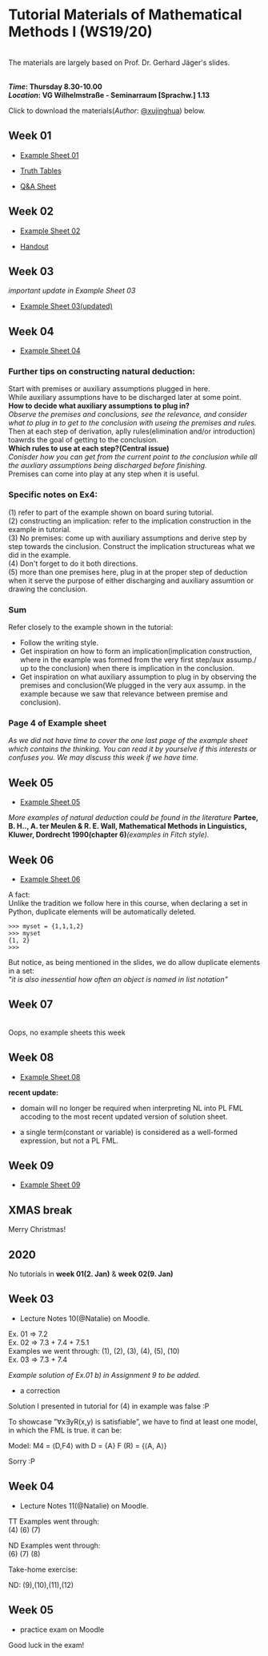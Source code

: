 # Tutorial Materials of Mathematical Methods I (WS19/20)

<br/>
The materials are largely based on Prof. Dr. Gerhard Jäger's slides.<br/><br/>

**_Time_: Thursday 8.30-10.00<br/>**
**_Location_: VG Wilhelmstraße - Seminarraum [Sprachw.] 1.13<br/>**


Click to download the materials(_Author_: [@xujinghua](https://github.com/JINHXu)) below.

## Week 01 
* [Example Sheet 01](https://github.com/JINHXu/Methods1_tutorial19-20.github.io/raw/master/Examples%2001(mathmatical%20methods%201).pdf)

* [Truth Tables](https://github.com/JINHXu/Methods1_tutorialWS19-20.github.io/raw/master/truth%20tables.pdf)
* [Q&A Sheet](https://github.com/JINHXu/Methods1_tutorialWS19-20.github.io/raw/master/Q%26A(24.%20Oct).pdf)

## Week 02

* [Example Sheet 02](https://github.com/JINHXu/Methods1_tutorial19-20.github.io/raw/master/Ex02_logik.pdf) 

* [Handout](https://github.com/JINHXu/Methods1_tutorial19-20.github.io/raw/master/Week2_Hand%20out.pdf)

## Week 03

_important update in Example Sheet 03_

* [Example Sheet 03(updated)](https://github.com/JINHXu/Mathematical-Methods-I-WS1920-Tutorial.github.io/raw/master/example03(updated).pdf)

## Week 04

* [Example Sheet 04](https://github.com/JINHXu/Mathematical-Methods-I-WS1920-Tutorial.github.io/raw/master/example%2004_complete.pdf)

### Further tips on constructing natural deduction:

Start with premises or auxiliary assumptions plugged in here.<br/>
While auxiliary assumptions have to be discharged later at some point.<br/>
__How to decide what auxiliary assumptions to plug in?<br/>__
*Observe the premises and conclusions, see the relevance, and consider what to plug in to get to the conclusion with useing the premises and rules.<br/>*
Then at each step of derivation, aplly rules(elimination and/or introduction) toawrds the goal of getting to the conclusion.<br/>
__Which rules to use at each step?(Central issue)<br/>__
*Conisder how you can get from the current point to the conclusion while all the auxliary assumptions being discharged before finishing.<br/>*
Premises can come into play at any step when it is useful.

### Specific notes on Ex4:
  (1) refer to part of the example shown on board suring tutorial.<br/>
  (2) constructing an implication: refer to the implication construction in the example in tutorial.<br/>
  (3) No premises: come up with auxiliary assumptions and derive step by step towards the cinclusion. Construct the                 implication structureas what we did in the example.<br/>
  (4) Don't forget to do it both directions.<br/>
  (5) more than one premises here, plug in at the proper step of deduction when it serve the purpose of either discharging and auxiliary assumtion or drawing the conclusion.<br/>

### Sum

Refer closely to the example shown in the tutorial:

* Follow the writing style.
* Get inspiration on how to form an implication(implication construction, where in the example was formed from the very first step/aux assump./ up to the conclusion) when there is implication in the conclusion.
* Get inspiration on what auxiliary assumption to plug in by observing the premises and conclusion(We plugged in the very aux assump. in the example because we saw that relevance between premise and conclusion).

### Page 4 of Example sheet

*As we did not have time to cover the one last page of the example sheet which contains the thinking. You can read it by yourselve if this interests or confuses you. We may discuss this week if we have time.*

## Week 05
* [Example Sheet 05](https://github.com/JINHXu/Mathematical-Methods-I-WS1920-Tutorial.github.io/raw/master/example%20sheet%2005.pdf)

_More examples of natural deduction could be found in the literature_ **Partee, B. H.., A. ter Meulen & R. E. Wall, Mathematical Methods in Linguistics, Kluwer, Dordrecht 1990(chapter 6)**_(examples in Fitch style)._

## Week 06

* [Example Sheet 06](https://github.com/JINHXu/Mathematical-Methods-I-WS1920-Tutorial.github.io/raw/master/EX06.pdf)

A fact:<br/>
Unlike the tradition we follow here in this course, when declaring a set in Python, duplicate elements will be automatically deleted.
```
>>> myset = {1,1,1,2}
>>> myset
{1, 2}
>>> 
```
But notice, as being mentioned in the slides, we do allow duplicate elements in a set: <br/>
_"it is also inessential how often an object is named in list notation"_

## Week 07

</br> 
Oops, no example sheets this week</br>


## Week 08

* [Example Sheet 08](https://github.com/JINHXu/Mathematical-Methods-I-WS1920-Tutorial.github.io/raw/master/EX08.pdf)

__recent update:__</br>
* domain will no longer be required when interpreting NL into PL FML accoding to the most recent updated version of solution sheet.

* a single term(constant or variable) is considered as a well-formed expression, but not a PL FML.

## Week 09
* [Example Sheet 09](https://github.com/JINHXu/Mathematical-Methods-I-WS1920-Tutorial.github.io/raw/master/EX09.pdf)

## XMAS break
Merry Christmas!

## 2020
No tutorials in __week 01(2. Jan)__ & __week 02(9. Jan)__

## Week 03
* Lecture Notes 10(@Natalie) on Moodle.

Ex. 01 => 7.2<br>
Ex. 02 => 7.3 + 7.4 + 7.5.1<br>
Examples we went through:
(1), (2), (3), (4), (5), (10)
<br>
Ex. 03 => 7.3 + 7.4
<br>

_Example solution of Ex.01 b) in Assignment 9 to be added._

* a correction

Solution I presented in tutorial for (4) in example was false :P

To showcase ”∀x∃yR(x,y) is satisfiable”, we have to find at least one model, in which the FML is true.
it can be:

Model:
M4 = ⟨D,F4⟩ with
D = {A}
F (R) = {⟨A, A⟩}

Sorry :P

## Week 04

* Lecture Notes 11(@Natalie) on Moodle.

TT Examples went through:<br/>
(4) (6) (7)<br/>

ND Examples went through:<br/>
(6) (7) (8)<br/>

Take-home exercise:<br/>

ND: (9),(10),(11),(12)

## Week 05

* practice exam on Moodle
 
Good luck in the exam!




